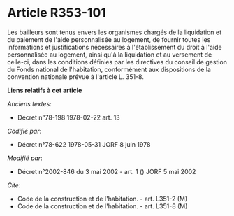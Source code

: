 # Article R353-101

Les bailleurs sont tenus envers les organismes chargés de la liquidation et du paiement de l'aide personnalisée au logement,
de fournir toutes les informations et justifications nécessaires à l'établissement du droit à l'aide personnalisée au
logement, ainsi qu'à la liquidation et au versement de celle-ci, dans les conditions définies par les directives du conseil
de gestion du Fonds national de l'habitation, conformément aux dispositions de la convention nationale prévue à l'article L.
351-8.

**Liens relatifs à cet article**

_Anciens textes_:

  - Décret n°78-198 1978-02-22 art. 13

_Codifié par_:

  - Décret n°78-622 1978-05-31 JORF 8 juin 1978

_Modifié par_:

  - Décret n°2002-846 du 3 mai 2002 - art. 1 () JORF 5 mai 2002

_Cite_:

  - Code de la construction et de l'habitation. - art. L351-2 (M)
  - Code de la construction et de l'habitation. - art. L351-8 (M)
